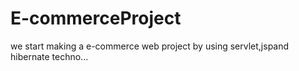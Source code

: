 # E-commerceProject
we start making a e-commerce web project by using servlet,jspand hibernate techno...
